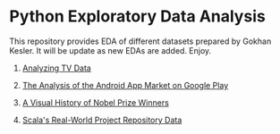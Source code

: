 # Python Exploratory Data Analysis
This repository provides EDA of different datasets prepared by Gokhan Kesler. It will be update as new EDAs are added. Enjoy.


1. [Analyzing TV Data](https://github.com/gokhankesler/python-exploratory-data-analysis/tree/main/analyzing-tv-data)
   
2. [The Analysis of the Android App Market on Google Play](https://github.com/gokhankesler/python-exploratory-data-analysis/tree/main/android-app-market-analysis)
   
3. [A Visual History of Nobel Prize Winners](https://github.com/gokhankesler/python-exploratory-data-analysis/tree/main/nobel-winners)
   
4. [Scala's Real-World Project Repository Data](https://github.com/gokhankesler/python-exploratory-data-analysis/tree/main/scala-real-world-project-repo-data)

